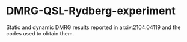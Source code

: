 # DMRG-QSL-Rydberg-experiment
Static and dynamic DMRG results reported in arxiv:2104.04119 and the codes used to obtain them.
